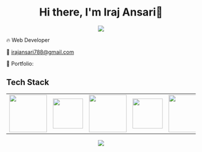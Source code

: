 <body>
  <div align="center">
    <h1> Hi there, I'm Iraj Ansari👋<a href=""></h1>
  </div>
<p align="center">
<a href="https://github.com/irajansarigithub"><img src="https://readme-typing-svg.herokuapp.com/?lines=Web+Developer;&font=Roboto&size=26&duration=3500&pause=500&center=true&width=500&height=50&color=eab676"></a>
	

🔥  Web Developer 

📧 irajansari788@gmail.com

🎨 Portfolio: 
 
<h2>Tech Stack</h2>

<table width="100">
<tr>
 <td align='center' width="200">
        <img src="https://upload.wikimedia.org/wikipedia/commons/thumb/3/38/HTML5_Badge.svg/600px-HTML5_Badge.svg.png"  width="100">
    </td>
 <td align='center' width="200">
        <img src="https://github.com/abranhe/programming-languages-logos/blob/master/src/javascript/javascript.svg" width="80">
    </td>
 <td align='center' width="200">
        <img src="https://fiverr-res.cloudinary.com/npm-assets/layout-server/fiverr-og-logo.5fd6463.png" width="100">
    </td>
	<td align='center' width="200">
        <img src="https://www.google.com/url?sa=i&url=https%3A%2F%2Fcommons.wikimedia.org%2Fwiki%2FFile%3ABootstrap_logo.svg&psig=AOvVaw1WdZy1oawOnDF6Gn9l1mz7&ust=1686205787455000&source=images&cd=vfe&ved=0CBEQjRxqFwoTCKCN-prEsP8CFQAAAAAdAAAAABAE" width="80">
    </td>
     <td align='center' width="200">
        <img src="https://github.com/bestofjs/bestofjs-webui/blob/master/public/logos/vscode.svg" width="100">
    </td>
     
</tr>
 </table>
</p>
<p align="center">
<a href="mailto:irajansari788@gmail.com"><img src="https://img.shields.io/badge/-irajansari788@gmail.com-D14836?style=flat&logo=Gmail&logoColor=white"/></a>
 </p>
 
<br>
